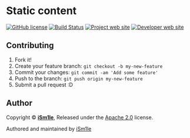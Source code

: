 # Static content

[![GitHub license](https://img.shields.io/github/license/xaked/static-content.svg)](https://raw.githubusercontent.com/xaked/static-content/master/LICENSE)
[![Build Status](https://travis-ci.com/xaked/static-content.svg?branch=live)](https://travis-ci.com/xaked/static-content)
[![Project web site](https://img.shields.io/badge/Project%20site-xaked.com-blue.svg?longCache=true&style=flat-square)](https://kpois.od.ua)
[![Developer web site](https://img.shields.io/badge/Developer%20site-xaked.com-blue.svg?longCache=true&style=flat-square)](https://xaked.com/)

## Contributing

1. Fork it!
2. Create your feature branch: `git checkout -b my-new-feature`
3. Commit your changes: `git commit -am 'Add some feature'`
4. Push to the branch: `git push origin my-new-feature`
5. Submit a pull request :D

## Author

Copyright © **[iSm1le](https://github.com/iSm1le/)**, Released under the [Apache 2.0](https://github.com/xaked/static-content/blob/master/LICENSE) license.

Authored and maintained by [iSm1le](https://github.com/iSm1le)